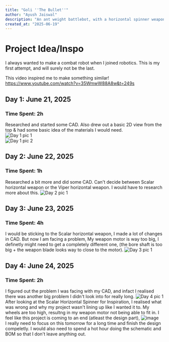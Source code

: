 ```yaml
---
title: "Goli ''The Bullet''"
author: "Ayush Jaiswal"
description: "An ant weight battlebot, with a horizontal spinner weapon"
created_at: "2025-06-19"
---
```


# Project Idea/Inspo
I always wanted to make a combat robot when I joined robotics. This is my first attempt, and will surely not be the last.

This video inspired me to make something similar! <br>
https://www.youtube.com/watch?v=35WmwW88A8w&t=249s 

## Day 1: June 21, 2025

### Time Spent: 2h
Researched and started some CAD. Also drew out a basic 2D view from the top & had some basic idea of the materials I would need. <br>
![Day 1 pic 1](https://github.com/user-attachments/assets/a1ccc151-1431-475e-b138-01aebd3c88b8)
<br>
![Day 1 pic 2](https://github.com/user-attachments/assets/a4174d4f-db63-42c6-aa68-16ba169ad71c)

## Day 2: June 22, 2025

### Time Spent: 1h
Researched a bit more and did some CAD. Can't decide between Scalar horizontal weapon or the Viper horizontal weapon. I would have to research more about this.
![Day 2 pic 1](https://github.com/user-attachments/assets/59371b53-4ee0-43b6-97b6-88b14689f255)

## Day 3: June 23, 2025

### Time Spent: 4h
I would be sticking to the Scalar horizontal weapon, I made a lot of changes in CAD. But now I am facing a problem, My weapon motor is way too big, I definetly might need to get a completely different one, (the bore shaft is too big + the weapon blade looks way to close to the motor).
![Day 3 pic 1](https://github.com/user-attachments/assets/d2431689-6921-4c5f-8d1f-7d337ed4d636)

## Day 4: June 24, 2025

### Time Spent: 2h
I figured out the problem I was facing with my CAD, and infact I realised there was another big problem I didn't look into for really long.
![Day 4 pic 1](https://github.com/user-attachments/assets/f899f29c-f766-4d26-9ac5-1f3364d5370d) <br> 
After looking at the Scalar Horizontal Spinner for Inspiration, I realised what was wrong and why my project wasn't lining up like I wanted it to. My wheels are too high, resultng in my weapon motor not being able to fit in. I feel like this project is coming to an end (atleast the design part),
![image](https://github.com/user-attachments/assets/ae7475ad-8dbe-4365-aac2-ed359cf1933f) <br>
I really need to focus on this tomorrow for a long time and finish the design compeletly. I would also need to spend a hot hour doing the schematic and BOM so that I don't leave anything out.


